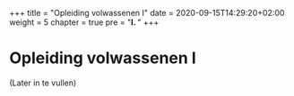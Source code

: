 +++
title = "Opleiding volwassenen I"
date = 2020-09-15T14:29:20+02:00
weight = 5
chapter = true
pre = "<b>I. </b>"
+++


# Opleiding volwassenen I

(Later in te vullen)